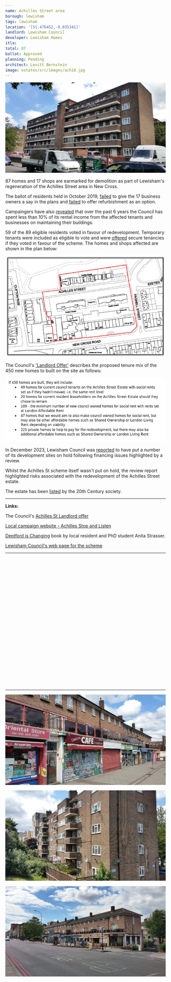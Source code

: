 ```yaml
---
name: Achilles Street area
borough: lewisham
tags: lewisham
location: '[51.476452,-0.035341]'
landlord: Lewisham Council
developer: Lewisham Homes
itla:
total: 87
ballot: Approved
planning: Pending
architect: Levitt Bernstein
image: estates/src/images/ach10.jpg
---
```

![achilles estate image](src/images/ach10.jpg)

87 homes and 17 shops are earmarked for demolition as part of Lewisham's regeneration of the Achilles Street area in New Cross.

The ballot of residents held in October 2019, [failed](https://achillesstreetstopandlisten.wordpress.com/2019/10/22/no-vote-for-business-owners-regarding-the-demolition-of-their-businesses-on-new-cross-road/) to give the 17 business owners a say in the plans and [failed](https://achillesstreetstopandlisten.wordpress.com/2019/10/10/for-immediate-release/) to offer refurbishment as an option. 

Campaingers have also [revealed](https://achillesstreetstopandlisten.wordpress.com/2019/10/10/for-immediate-release/) that over the past 6 years the Council has spent less than 10% of its rental income from the affected tenants and businesses on maintaining their buildings.  

59 of the 89 eligible residents voted in favour of redevelopment. Temporary tenants were included as eligible to vote and were [offered](https://achillesstreetstopandlisten.files.wordpress.com/2019/09/appendix-a-achilles-street-landlord-offer.pdf) secure tenancies if they voted in favour of the scheme. The homes and shops affected are shown in the plan below:


![alt text](src/images/achillesplan.png)

The Council's ['Landlord Offer'](http://councilmeetings.lewisham.gov.uk/documents/s67637/Appendix%20A%20-%20Achilles%20Street%20Landlord%20Offer.pdf) describes the proposed tenure mix of the 450 new homes to built on the site as follows:

![alt text](src/images/aslo.png)

In December 2023, Lewisham Council was [reported](https://www.insidehousing.co.uk/news/council-puts-development-programme-sites-on-hold-amid-challenging-conditions-84505) to have put a number of its development sites on hold following financing issues highlighted by a review.

Whilst the Achilles St scheme itself wasn't put on hold, the review report highlighted risks associated with the redevelopment of the Achilles Street estate. 

The estate has been [listed](https://c20society.org.uk/buildings-at-risk) by the 20th Century society.


---

__Links:__

The Council's [Achilles St Landlord offer](http://councilmeetings.lewisham.gov.uk/documents/s67637/Appendix%20A%20-%20Achilles%20Street%20Landlord%20Offer.pdf)

[Local campaign website - Achilles Stop and Listen](https://achillesstreetstopandlisten.wordpress.com/)

[Deptford is Changing](https://www.yumpu.com/en/document/view/63260301/deptford-is-changing-a-creative-exploration-of-gentrification) book by local resident and PhD student Anita Strasser.

[Lewisham Council's web page for the scheme](https://lewisham.gov.uk/organizations/achilles-street-redevelopment)

---

<!------------THE CODE BELOW RENDERS THE MAP - DO NOT EDIT! ---------------------------->

<div id="map" style="width: 100%; height: 400px;"></div>

<script>
  var map = L.map('map').setView({{ location }}, 13);
  L.tileLayer('https://tile.openstreetmap.org/{z}/{x}/{y}.png', {
  maxZoom: 19,
attribution: '&copy; <a href="http://www.openstreetmap.org/copyright">OpenStreetMap</a>'
}).addTo(map);
var circle = L.circle({{ location }}, {
    color: 'red',
    fillColor: '#f03',
    fillOpacity: 0.5,
    radius: 500
}).addTo(map);
</script>

---

![alt text](src/images/ach7.jpg)

![alt text](src/images/ach5.jpg)

![alt text](src/images/ach8.jpg)
